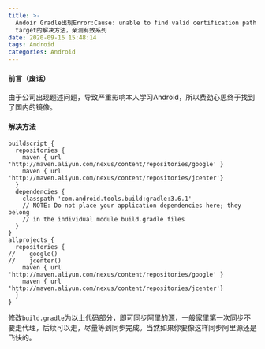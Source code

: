 ```yaml
---
title: >-
  Andoir Gradle出现Error:Cause: unable to find valid certification path to requested
  target的解决方法，亲测有效系列
date: 2020-09-16 15:48:14
tags: Android
categories: Android
---
```

#### 前言（废话）
由于公司出现题述问题，导致严重影响本人学习Android，所以费劲心思终于找到了国内的镜像。

#### 解决方法
```
buildscript {
  repositories {
    maven { url 'http://maven.aliyun.com/nexus/content/repositories/google' }
    maven { url 'http://maven.aliyun.com/nexus/content/repositories/jcenter'}
  }
  dependencies {
    classpath 'com.android.tools.build:gradle:3.6.1'
    // NOTE: Do not place your application dependencies here; they belong
    // in the individual module build.gradle files
  }
}
allprojects {
  repositories {
//    google()
//    jcenter()
    maven { url 'http://maven.aliyun.com/nexus/content/repositories/google' }
    maven { url 'http://maven.aliyun.com/nexus/content/repositories/jcenter'}
  }
}
```
修改`build.gradle`为以上代码部分，即可同步阿里的源，一般家里第一次同步不要走代理，后续可以走，尽量等到同步完成。当然如果你要像这样同步阿里源还是飞快的。